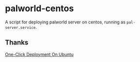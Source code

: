 # palworld-centos
A script for deploying palworld server on centos, running as `pal-server.service`.

## Thanks
[One-Click Deployment On Ubuntu](https://cloud.tencent.com/developer/article/2382000)
